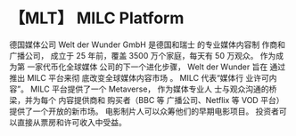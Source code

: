 # 【MLT】 MILC Platform 

德国媒体公司
Welt der Wunder
GmbH 是德国和瑞士
的专业媒体内容制
作商和广播公司，
成立于 25 年前，覆盖
3500 万个家庭，每天有
50 万观众。 作为成为第
一家代币化全球媒体
公司的下一个进化步骤，
Welt der Wunder 旨在
通过推出 MILC 平台来彻
底改变全球媒体内容市场
。 MILC 代表“媒体行
业许可内容”。 MILC 
平台提供了一个
Metaverse，
作为媒体专业人
士与观众沟通的桥
梁，并为每个
内容提供商和
购买者（BBC 等
广播公司、Netflix 等 
VOD 平台）提供了一个开放的新市场。 电影制片人可以众筹他们的早期电影项目。 投资者可以直接从票房和许可收入中受益。
